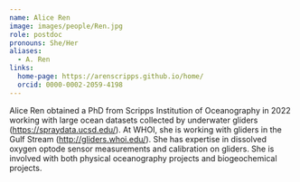 ```yaml
---
name: Alice Ren
image: images/people/Ren.jpg
role: postdoc
pronouns: She/Her
aliases:
  - A. Ren
links:
  home-page: https://arenscripps.github.io/home/
  orcid: 0000-0002-2059-4198
---
```


Alice Ren obtained a PhD from Scripps Institution of Oceanography in 2022 working with large ocean datasets collected by underwater gliders (https://spraydata.ucsd.edu/). At WHOI, she is working with gliders in the Gulf Stream (http://gliders.whoi.edu/). She has expertise in dissolved oxygen optode sensor measurements and calibration on gliders. She is involved with both physical oceanography projects and biogeochemical projects.

